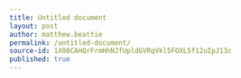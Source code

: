 ```yaml
---
title: Untitled document
layout: post
author: matthew.beattie
permalink: /untitled-document/
source-id: 1X08CAHQrFrmHhNJfUpldGVRqVkl5FOXL5f12uIpJ13c
published: true
---
```

